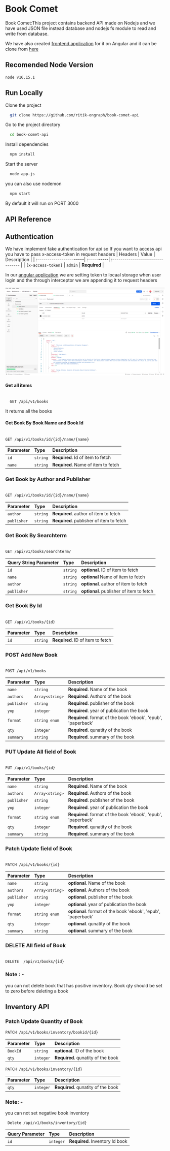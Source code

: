 
# Book Comet
Book Comet:This project contains backend API made on Nodejs and we have used JSON file instead database and nodejs fs module to read and write from database.

We have also created [frontend application](https://github.com/ritik-ongraph/book-comet-frontend.git) for it on Angular and it can be clone from [here](https://github.com/ritik-ongraph/book-comet-frontend.git)



## Recomended Node Version
```
node v16.15.1
```


## Run Locally

Clone the project

```bash
  git clone https://github.com/ritik-ongraph/book-comet-api
```

Go to the project directory

```bash
  cd book-comet-api
```

Install dependencies

```bash
  npm install
```

Start the server

```bash
  node app.js
```
you can also use nodemon
```bash
  npm start
```

By default it will run on PORT 3000

## API Reference

##  Authentication

We have implement fake authentication for api so If you want to access api you have to pass x-access-token in request headers
| Headers                 | Value      | Description                       |
| :-----------------------| :----------| :-------------------------------- |
| `[x-access-token]`      | `admin`    | **Required**                      |

In our [angular application](https://github.com/ritik-ongraph/book-comet-frontend.git) we are setting token to locaal storage when user login and the through interceptor we are appending it to request headers


![Screenshot](screenshots/screenshot1.png)
#### Get all items

```http

  GET /api/v1/books

```

It returns all the books



#### Get Book By Book Name and Book Id

```http

GET /api/v1/books/id/{id}/name/{name}

```
| Parameter | Type     | Description                       |
| :-------- | :------- | :-------------------------------- |
| `id`      | `string` | **Required**. Id of item to fetch |
| `name`    | `string` |  **Required**. Name of item to fetch

### Get Book by Author and Publisher
```http

GET /api/v1/books/id/{id}/name/{name}

```
| Parameter   | Type     | Description                                 |
| :--------   | :------- | :--------------------------------           |
| `author`    | `string` | **Required**. author of item to fetch       |
| `publisher` | `string` |  **Required**. publisher of item to fetch   | 


### Get Book By Searchterm

```http

GET /api/v1/books/searchterm/

```

| Query String Parameter   | Type     | Description                                 |
| :------------------------| :------- | :--------------------------------           |
|`id`                      | `string` | **optional**. ID of item to fetch           |
| `name`                   | `string` | **optional**  Name of item to fetch         |
| `author`                 | `string` | **optional**. author of item to fetch       |
| `publisher`              | `string` |  **optional**. publisher of item to fetch   | 



### Get Book By Id

```http

GET /api/v1/books/{id}

```


| Parameter   | Type     | Description                                 |
| :--------   | :------- | :--------------------------------           |
|`id`         | `string` | **Required**. ID of item to fetch           |



### POST Add New Book

```http

POST /api/v1/books

```


|  Parameter    |         Type            | Description                                                               |
| :-------------| :-----------------------| :--------------------------------                                        |
|`name`         | `string`                | **Required**. Name of the book                                           |
|`authors`      | `Array<string>`         |  **Required**. Authors of the book                                       |
|`publisher`    | `string`                | **Required**. publisher of the book                                      |
|`yop`          | `integer`               |  **Required**. year of  publication the book                             |
|`format`       | `string enum`           | **Required**. format of the book  'ebook', 'epub', 'paperback'           |
|`qty`          | `integer`               | **Required**. qunatity of the book                                       |
|`summary`      | `string`                |  **Required**. summary of the book                                       |


### PUT Update All field of Book

```http

PUT /api/v1/books/{id}

```


|  Parameter    |         Type            | Description                                                               |
| :-------------| :-----------------------| :--------------------------------                                        |
|`name`         | `string`                | **Required**. Name of the book                                           |
|`authors`      | `Array<string>`         |  **Required**. Authors of the book                                       |
|`publisher`    | `string`                | **Required**. publisher of the book                                      |
|`yop`          | `integer`               |  **Required**. year of  publication the book                             |
|`format`       | `string enum`           | **Required**. format of the book  'ebook', 'epub', 'paperback'           |
|`qty`          | `integer`               | **Required**. qunatity of the book                                       |
|`summary`      | `string`                |  **Required**. summary of the book                                       |


### Patch Update field of Book

```http

PATCH /api/v1/books/{id}

```


|  Parameter    |         Type            | Description                                                               |
| :-------------| :---------------------- | :--------------------------------                                        |
|`name`         | `string`                | **optional**. Name of the book                                           |
|`authors`      | `Array<string>`         |  **optional**. Authors of the book                                       |
|`publisher`    | `string`                | **optional**. publisher of the book                                      |
|`yop`          | `integer`               |  **optional**. year of  publication the book                             |
|`format`       | `string enum`           | **optional**. format of the book  'ebook', 'epub', 'paperback'           |
|`qty`          | `integer`               | **optional**. qunatity of the book                                       |
|`summary`      | `string`                |  **optional**. summary of the book                                       |


### DELETE  All field of Book

```http

DELETE  /api/v1/books/{id}

```
### Note : -
you can not delete book that has positive inventory.
Book qty should be set to zero before deleting a book


## Inventory API


### Patch Update Quantity of Book

```http
PATCH /api/v1/books/inventory/bookid/{id}
```


|  Parameter    |         Type            | Description                                  |
| :-------------| :-----------------------| :--------------------------------            |                      
|`BookId`       | `string`                | **optional**. ID of the book                 |
|`qty`          | `integer`               |  **Required**. qunatity of the book          |



```http
PATCH /api/v1/books/inventory/{id}
```


|  Parameter    |         Type            | Description                                  |
| :------------ | :-----------------------| :--------------------------------            |                                           
|`qty`          | `integer`               |  **Required**. qunatity of the book          |

### Note: -

you can not set negative book inventory 


```http
 Delete /api/v1/books/inventory/{id}
```
|  Query Parameter    |         Type                    | Description                                  |
| :------------------ | :-----------------------------  | :--------------------------------            |                                           
|`id`                 | `integer`                       |  **Required**. Inventory Id  book            |







